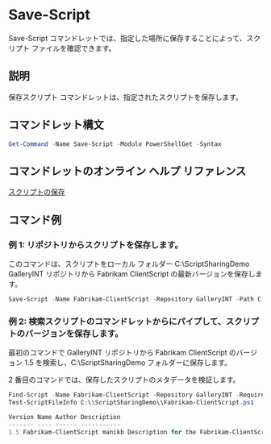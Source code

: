 # Save-Script

Save-Script コマンドレットでは、指定した場所に保存することによって、スクリプト ファイルを確認できます。

## 説明

保存スクリプト コマンドレットは、指定されたスクリプトを保存します。

## コマンドレット構文

```powershell
Get-Command -Name Save-Script -Module PowerShellGet -Syntax
```
## コマンドレットのオンライン ヘルプ リファレンス

[スクリプトの保存](http://go.microsoft.com/fwlink/?LinkId=619786)

## コマンド例

### 例 1: リポジトリからスクリプトを保存します。
このコマンドは、スクリプトをローカル フォルダー C:\ScriptSharingDemo GalleryINT リポジトリから Fabrikam ClientScript の最新バージョンを保存します。

```powershell
Save-Script -Name Fabrikam-ClientScript -Repository GalleryINT -Path C:\ScriptSharingDemo
```

### 例 2: 検索スクリプトのコマンドレットからにパイプして、スクリプトのバージョンを保存します。

最初のコマンドで GalleryINT リポジトリから Fabrikam ClientScript のバージョン 1.5 を検索し、C:\ScriptSharingDemo フォルダーに保存します。

2 番目のコマンドでは、保存したスクリプトのメタデータを検証します。

```powershell
Find-Script -Name Fabrikam-ClientScript -Repository GalleryINT -RequiredVersion 1.5 | Save-Script -Path C:\\ScriptSharingDemo
Test-ScriptFileInfo C:\\ScriptSharingDemo\\Fabrikam-ClientScript.ps1

Version Name Author Description
------- ---- ------ -----------
1.5 Fabrikam-ClientScript manikb Description for the Fabrikam-ClientScript script
```


<!--HONumber=Oct16_HO1-->


